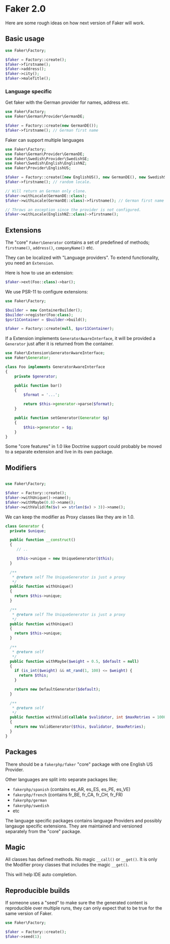 # Faker 2.0

Here are some rough ideas on how next version of Faker will work.

## Basic usage

```php
use Faker\Factory;

$faker = Factory::create();
$faker->firstname();
$faker->address();
$faker->city();
$faker->maleTitle();
```

### Language specific

Get faker with the German provider for names, address etc.

```php
use Faker\Factory;
use Faker\German\Provider\GermanDE;

$faker = Factory::create(new GermanDE());
$faker->firstname(); // German first name
```

Faker can support multiple languages
```php
use Faker\Factory;
use Faker\German\Provider\GermanDE;
use Faker\Swedish\Provider\SwedishSE;
use Faker\Swedish\English\EnglishNZ;
use Faker\Provider\EnglishUS;

$faker = Factory::create([new EnglishUS(), new GermanDE(), new SwedishSE()]);
$faker->firstname(); // random locale.

// Will return an German only clone.
$faker->withLocale(GermanDE::class);
$faker->withLocale(GermanDE::class)->firstname(); // German first name

// Throws an exception since the provider is not configured.
$faker->withLocale(EnglishNZ::class)->firstname();
```

## Extensions

The "core" `Faker\Generator` contains a set of predefined of methods; `firstname()`,
`address()`, `companyName()` etc.

They can be localized with "Language providers". To extend functionality, you need
an `Extension`.

Here is how to use an extension:

```php
$faker->ext(Foo::class)->bar();
```

We use PSR-11 to configure extensions:

```php
use Faker\Factory;

$builder = new ContainerBuilder();
$builder->register(Foo:class);
$psr11Container = $builder->build();

$faker = Factory::create(null, $psr11Container);
```

If a Extension implements `GeneratorAwareInterface`, it will be provided a `Generator`
just after it is returned from the container.

```php
use Faker\Extension\GeneratorAwareInterface;
use Faker\Generator;

class Foo implements GeneratorAwareInterface
{
    private $generator;

    public function bar()
    {
        $format = '...';

        return $this->generator->parse($format);
    }

    public function setGenerator(Generator $g)
    {
        $this->generator = $g;
    }
}
```

Some "core features" in 1.0 like Doctrine support could probably be moved to a
separate extension and live in its own package.

## Modifiers

```php

use Faker\Factory;

$faker = Factory::create();
$faker->withUnique()->name();
$faker->withMaybe(0.8)->name();
$faker->withValid(fn($v) => strlen($v) > 3))->name();
```

We can keep the modifier as Proxy classes like they are in 1.0.

```php
class Generator {
  private $unique;

  public function __construct()
  {
     // ..

     $this->unique = new UniqueGenerator($this);
  }

  /**
   * @return self The UniqueGenerator is just a proxy
   */
  public function withUnique()
  {
    return $this->unique;
  }

  /**
   * @return self The UniqueGenerator is just a proxy
   */
  public function withUnique()
  {
    return $this->unique;
  }

  /**
   * @return self
   */
  public function withMaybe($weight = 0.5, $default = null)
  {
    if (is_int($weight) && mt_rand(1, 100) <= $weight) {
      return $this;
    }

    return new DefaultGenerator($default);
  }

  /**
   * @return self
   */
  public function withValid(callable $validator, int $maxRetries = 10000)
  {
    return new ValidGenerator($this, $validator, $maxRetries);
  }
}
```

## Packages

There should be a `fakerphp/faker` "core" package with one English US Provider.

Other languages are split into separate packages like;

- `fakerphp/spanish` (contains es_AR, es_ES, es_PE, es_VE)
- `fakerphp/french` (contains fr_BE, fr_CA, fr_CH, fr_FR)
- `fakerphp/german`
- `fakerphp/swedish`
- etc

The language specific packages contains language Providers and possibly langauge
specific extensions. They are maintained and versioned separately from the "core"
package.

## Magic

All classes has defined methods. No magic `__call()` or `__get()`. It is only the
Modifier proxy classes that includes the magic `__get()`.

This will help IDE auto completion.

## Reproducible builds

If someone uses a "seed" to make sure the the generated content is reproducible
over multiple runs, they can only expect that to be true for the same version of
Faker.

```php
use Faker\Factory;

$faker = Factory::create();
$faker->seed(1);
```
